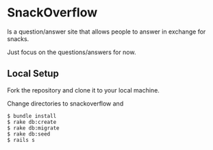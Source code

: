 # SnackOverflow

Is a question/answer site that allows people to answer in exchange for snacks.

Just focus on the questions/answers for now.

## Local Setup

Fork the repository and clone it to your local machine.

Change directories to snackoverflow and

    $ bundle install
    $ rake db:create
    $ rake db:migrate
    $ rake db:seed
    $ rails s
